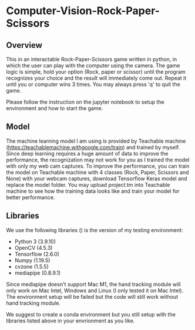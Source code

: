 # Computer-Vision-Rock-Paper-Scissors

## Overview
This in an interactable Rock-Paper-Scissors game written in python, in which the user can play with the computer using the camera. The game logic is simple, hold your option (Rock, paper or scissor) until the program recognizes your choice and the result will immediately come out. Repeat it until you or computer wins 3 times. You may always press 'q' to quit the game. 

Please follow the instruction on the jupyter notebook to setup the environment and how to start the game. 

## Model
The machine learning model I am using is provided by Teachable machine (https://teachablemachine.withgoogle.com/train) and trained by myself. Since deep learning requires a huge amount of data to improve the performance, the recognization may not work for you as I trained the model with only my web cam captures. To improve the performance, you can train the model on Teachable machine with 4 classes (Rock, Paper, Scissors and None) with your webcam captures, download Tensorflow Keras model and replace the model folder. You may upload project.tm into Teachable machine to see how the training data looks like and train your model for better performance. 

## Libraries
We use the following libraries () is the version of my testing environment:
- Python 3 (3.9.10)
- OpenCV (4.5.3)
- Tensorflow (2.6.0)
- Numpy (1.19.5)
- cvzone (1.5.5)
- mediapipe (0.8.9.1)

Since mediapipe doesn't support Mac M1, the hand tracking module will only work on Mac Intel, Windows and Linux (I only tested it on Mac Intel). The environment setup will be failed but the code will still work without hand tracking module. 

We suggest to create a conda environment but you still setup with the libraries listed above in your envrionment as you like.  
